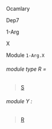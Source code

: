 Ocamlary

Dep7

1-Arg

X

Module `1-Arg.X`

<a id="module-type-R"></a>

###### module type R =

> [S](Ocamlary.Dep7.argument-1-Arg.md#module-type-S)

<a id="module-Y"></a>

###### module Y :

> [R](Ocamlary.Dep7.argument-1-Arg.md#module-type-S)
